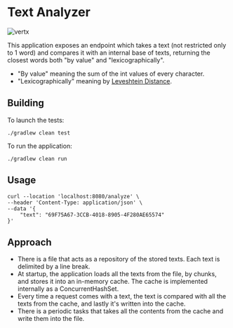 # Text Analyzer

![vertx](https://img.shields.io/badge/vert.x-4.4.4-purple.svg)

This application exposes an endpoint which takes a text (not restricted only to 1 word) and compares it with an internal base of texts, returning the closest words both "by value" and "lexicographically".

* "By value" meaning the sum of the int values of every character.
* "Lexicographically" meaning by [Leveshtein Distance](https://en.wikipedia.org/wiki/Levenshtein_distance).

## Building

To launch the tests:
```
./gradlew clean test
```

To run the application:
```
./gradlew clean run
```

## Usage
```shell
curl --location 'localhost:8080/analyze' \
--header 'Content-Type: application/json' \
--data '{
    "text": "69F75A67-3CCB-4018-8905-4F280AE65574"
}'
```

## Approach
- There is a file that acts as a repository of the stored texts. Each text is delimited by a line break.
- At startup, the application loads all the texts from the file, by chunks, and stores it into an in-memory cache. The cache is implemented internally as a ConcurrentHashSet.
- Every time a request comes with a text, the text is compared with all the texts from the cache, and lastly it's written into the cache.
- There is a periodic tasks that takes all the contents from the cache and write them into the file.
